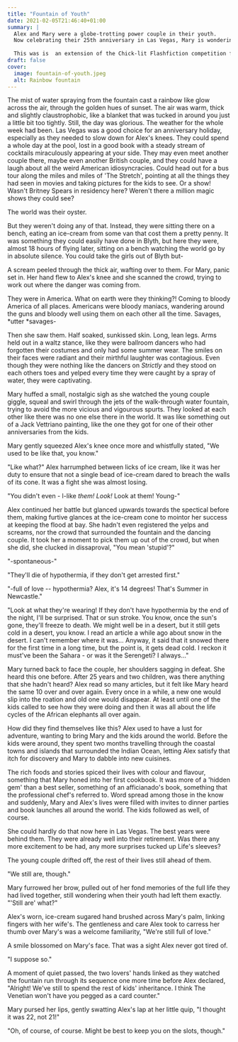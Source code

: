 ```yaml
---
title: "Fountain of Youth"
date: 2021-02-05T21:46:40+01:00
summary: |
  Alex and Mary were a globe-trotting power couple in their youth. 
  Now celebrating their 25th anniversary in Las Vegas, Mary is wondering what might lay ahead for them.
  
  This was is  an extension of the Chick-lit Flashfiction competition for January 2021
draft: false
cover:
  image: fountain-of-youth.jpeg
  alt: Rainbow fountain
---
```

The mist of water spraying from the fountain cast a rainbow like glow
across the air, through the golden hues of sunset. The air was warm,
thick and slightly claustrophobic, like a blanket that was tucked in
around you just a little bit too tightly. Still, the day was glorious.
The weather for the whole week had been. Las Vegas was a good choice for
an anniversary holiday, especially as they needed to slow down for
Alex's knees. They could spend a whole day at the pool, lost in a good
book with a steady stream of cocktails miraculously appearing at your
side. They may even meet another couple there, maybe even another
British couple, and they could have a laugh about all the weird American
idiosyncracies. Could head out for a bus tour along the miles and miles
of 'The Stretch', pointing at all the things they had seen in movies and
taking pictures for the kids to see. Or a show! Wasn't Britney Spears in
residency here? Weren't there a million magic shows they could see?

The world was their oyster.

But they weren't doing any of that. Instead, they were sitting there on
a bench, eating an ice-cream from some van that cost them a pretty
penny. It was something they could easily have done in Blyth, but here
they were, almost 18 hours of flying later, sitting on a bench watching
the world go by in absolute silence. You could take the girls out of
Blyth but-

A scream peeled through the thick air, wafting over to them. For Mary,
panic set in. Her hand flew to Alex's knee and she scanned the crowd,
trying to work out where the danger was coming from.

They were in America. What on earth were they thinking?! Coming to
bloody America of all places. Americans were bloody maniacs, wandering
around the guns and bloody well using them on each other all the time.
Savages, *utter *savages-

Then she saw them. Half soaked, sunkissed skin. Long, lean legs. Arms
held out in a waltz stance, like they were ballroom dancers who had
forgotten their costumes and only had some summer wear. The smiles on
their faces were radiant and their mirthful laughter was contagious.
Even though they were nothing like the dancers on *Strictly* and they
stood on each others toes and yelped every time they were caught by a
spray of water, they were captivating.

Mary huffed a small, nostalgic sigh as she watched the young couple
giggle, squeal and swirl through the jets of the walk-through water
fountain, trying to avoid the more vicious and vigourous spurts. They
looked at each other like there was no one else there in the world. It
was like something out of a Jack Vettriano painting, like the one they
got for one of their other anniversaries from the kids.

Mary gently squeezed Alex's knee once more and whistfully stated, "We
used to be like that, you know."

"Like what?" Alex harrumphed between licks of ice cream, like it was her
duty to ensure that not a single bead of ice-cream dared to breach the
walls of its cone. It was a fight she was almost losing.

"You didn't even - l-like *them! Look!* Look at them! Young-"

Alex continued her battle but glanced upwards towards the spectical
before them, making furtive glances at the ice-cream cone to mointor her
success at keeping the flood at bay. She hadn't even registered the
yelps and screams, nor the crowd that surrounded the fountain and the
dancing couple. It took her a moment to pick them up out of the crowd,
but when she did, she clucked in dissaproval, "You mean 'stupid'?"

"-spontaneous-"

"They'll die of hypothermia, if they don't get arrested first."

"-full of love -- hypothermia? Alex, it's 14 degrees! That's Summer in
Newcastle."

"Look at what they're wearing! If they don't have hypothermia by the end
of the night, I'll be surprised. That or sun stroke. You know, once the
sun's gone, they'll freeze to death. We might well be in a desert, but
it still gets cold in a desert, you know. I read an article a while ago
about snow in the desert. I can't remember where it was\... Anyway, it
said that it snowed there for the first time in a long time, but the
point is, it gets dead cold. I reckon it must've been the Sahara - or
was it the Serengeti? I always\..."

Mary turned back to face the couple, her shoulders sagging in defeat.
She heard this one before. After 25 years and two children, was there
anything that she hadn't heard? Alex read so many articles, but it felt
like Mary heard the same 10 over and over again. Every once in a while,
a new one would slip into the roation and old one would disappear. At
least until one of the kids called to see how they were doing and then
it was all about the life cycles of the African elephants all over
again.

How did they find themselves like this? Alex used to have a lust for
adventure, wanting to bring Mary and the kids around the world. Before
the kids were around, they spent two months travelling through the
coastal towns and islands that surrounded the Indian Ocean, letting Alex
satisfy that itch for discovery and Mary to dabble into new cuisines.

The rich foods and stories spiced their lives with colour and flavour,
something that Mary honed into her first cookbook. It was more of a
'hidden gem' than a best seller, something of an afficianado's book,
something that the professional chef's referred to. Word spread among
those in the know and suddenly, Mary and Alex's lives were filled with
invites to dinner parties and book launches all around the world. The
kids followed as well, of course.

She could hardly do that now here in Las Vegas. The best years were
behind them. They were already well into their retirement. Was there any
more excitement to be had, any more surprises tucked up Life's sleeves?

The young couple drifted off, the rest of their lives still ahead of
them.

"We still are, though."

Mary furrowed her brow, pulled out of her fond memories of the full life
they had lived together, still wondering when their youth had left them
exactly. "'Still are' what?"

Alex's worn, ice-cream sugared hand brushed across Mary's palm, linking
fingers with her wife's. The gentleness and care Alex took to carress
her thumb over Mary's was a welcome familiarity, "We're still full of
love."

A smile blossomed on Mary's face. That was a sight Alex never got tired
of.

"I suppose so."

A moment of quiet passed, the two lovers' hands linked as they watched
the fountain run through its sequence one more time before Alex
declared, "Alright! We've still to spend the rest of kids' inheritance.
I think The Venetian won't have you pegged as a card counter."

Mary pursed her lips, gently swatting Alex's lap at her little quip, "I
thought it was 22, not 21!"

"Oh, of course, of course. Might be best to keep you on the slots,
though."
